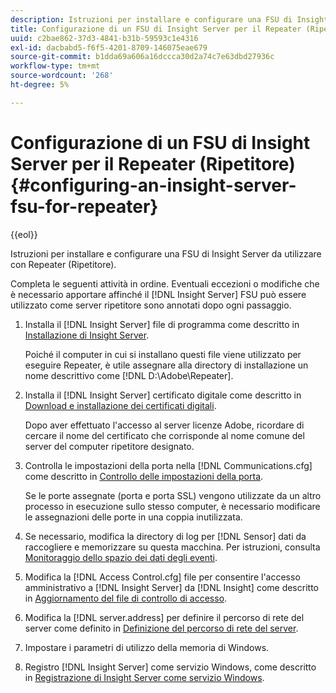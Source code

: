 ```yaml
---
description: Istruzioni per installare e configurare una FSU di Insight Server da utilizzare con Repeater (Ripetitore).
title: Configurazione di un FSU di Insight Server per il Repeater (Ripetitore)
uuid: c2bae862-37d3-4841-b31b-59593c1e4316
exl-id: dacbabd5-f6f5-4201-8709-146075eae679
source-git-commit: b1dda69a606a16dccca30d2a74c7e63dbd27936c
workflow-type: tm+mt
source-wordcount: '268'
ht-degree: 5%

---
```


# Configurazione di un FSU di Insight Server per il Repeater (Ripetitore){#configuring-an-insight-server-fsu-for-repeater}

{{eol}}

Istruzioni per installare e configurare una FSU di Insight Server da utilizzare con Repeater (Ripetitore).

Completa le seguenti attività in ordine. Eventuali eccezioni o modifiche che è necessario apportare affinché il [!DNL Insight Server] FSU può essere utilizzato come server ripetitore sono annotati dopo ogni passaggio.

1. Installa il [!DNL Insight Server] file di programma come descritto in [Installazione di Insight Server](../../../../home/c-inst-svr/c-install-ins-svr/c-install-ins-svr.md#concept-1c796b4ca427474f99ec6ba34d8254cd).

   Poiché il computer in cui si installano questi file viene utilizzato per eseguire Repeater, è utile assegnare alla directory di installazione un nome descrittivo come [!DNL D:\Adobe\Repeater].

1. Installa il [!DNL Insight Server] certificato digitale come descritto in [Download e installazione dei certificati digitali](../../../../home/c-inst-svr/c-install-ins-svr/t-install-proc-inst-svr-dpu/c-dnld-dgtl-cert/c-dnld-dgtl-cert.md#concept-4f79c240492f4e52b6375b4b3bbefa17).

   Dopo aver effettuato l&#39;accesso al server licenze Adobe, ricordare di cercare il nome del certificato che corrisponde al nome comune del server del computer ripetitore designato.

1. Controlla le impostazioni della porta nella [!DNL Communications.cfg] come descritto in [Controllo delle impostazioni della porta](../../../../home/c-inst-svr/c-install-ins-svr/t-install-proc-inst-svr-dpu/t-chk-pt-stgs.md#task-a91191b0a19e4437aa535a27c734ae64).

   Se le porte assegnate (porta e porta SSL) vengono utilizzate da un altro processo in esecuzione sullo stesso computer, è necessario modificare le assegnazioni delle porte in una coppia inutilizzata.

1. Se necessario, modifica la directory di log per [!DNL Sensor] dati da raccogliere e memorizzare su questa macchina. Per istruzioni, consulta [Monitoraggio dello spazio dei dati degli eventi](../../../../home/c-inst-svr/c-admin-inst-svr/c-mntr-disk-spc/t-mntr-evt-data-spc.md#task-a54d4bd16b96437f943cd09e5d848440).
1. Modifica la [!DNL Access Control.cfg] file per consentire l&#39;accesso amministrativo a [!DNL Insight Server] da [!DNL Insight] come descritto in [Aggiornamento del file di controllo di accesso](../../../../home/c-inst-svr/c-install-ins-svr/t-install-proc-inst-svr-dpu/c-updt-accss-ctrl-file.md#concept-fb9aa0c0e0664c018528f56d01c4808d).
1. Modifica la [!DNL server.address] per definire il percorso di rete del server come definito in [Definizione del percorso di rete del server](../../../../home/c-inst-svr/c-install-ins-svr/t-install-proc-inst-svr-dpu/c-svrs-ntwk-loc/c-svrs-ntwk-loc.md#concept-87dd2aa3448c415ca1285bc445a8c649).
1. Impostare i parametri di utilizzo della memoria di Windows.
1. Registro [!DNL Insight Server] come servizio Windows, come descritto in [Registrazione di Insight Server come servizio Windows](../../../../home/c-inst-svr/c-install-ins-svr/t-install-proc-inst-svr-dpu/c-reg-wdws-svc.md#concept-f2c7aa891d544a2595aa01d0d796a540).
